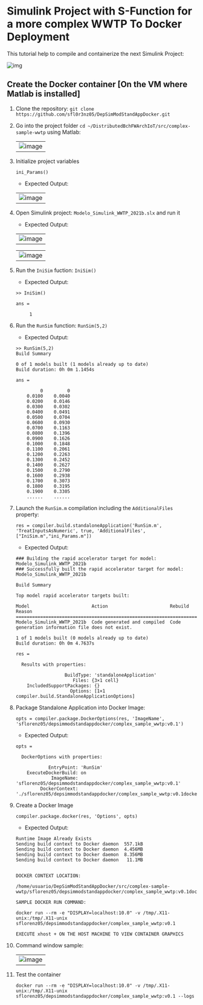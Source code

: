 # Simulink Project with S-Function for a more complex WWTP To Docker Deployment

This tutorial help to compile and containerize the next Simulink Project:

![img](https://user-images.githubusercontent.com/6643905/217027408-7362c254-d1fc-4a44-99a1-8417465e9262.png)

## Create the Docker container **[On the VM where Matlab is installed]**

1. Clone the repository: `git clone https://github.com/sfl0r3nz05/DepSimModStandAppDocker.git`
2. Go into the project folder `cd ~/DistributedBchFWArchIoT/src/complex-sample-wwtp` using Matlab:

    | |
    |:---------:|
    |![image](https://user-images.githubusercontent.com/6643905/217028428-34bb1dfe-2801-4e36-95a6-eaa27b8eb1c2.png)|

3. Initialize project variables

    ```console
    ini_Params()
    ```

    - Expected Output:

    | |
    |:---------:|
    |![image](https://user-images.githubusercontent.com/6643905/217027278-5698ea81-b132-4658-8515-34b88980f911.png)|

4. Open Simulink project: `Modelo_Simulink_WWTP_2021b.slx` and run it

    - Expected Output:

    | |
    |:---------:|
    |![image](https://user-images.githubusercontent.com/6643905/217029496-c789358c-5ec7-4a27-b8cc-e002143f9639.png)|

    | |
    |:---------:|
    |![image](https://user-images.githubusercontent.com/6643905/217171619-7a598f0b-cdde-4eea-92ec-fb2f3b341b76.png)|


5. Run the `IniSim` fuction: `IniSim()`

    - Expected Output:

    ```console
    >> IniSim()

    ans =

         1
    ```

6. Run the `RunSim` function: `RunSim(5,2)`

    - Expected Output:

    ```console
    >> RunSim(5,2)
    Build Summary

    0 of 1 models built (1 models already up to date)
    Build duration: 0h 0m 1.1454s

    ans =

             0         0
        0.0100    0.0040
        0.0200    0.0146
        0.0300    0.0302
        0.0400    0.0491
        0.0500    0.0704
        0.0600    0.0930
        0.0700    0.1163
        0.0800    0.1396
        0.0900    0.1626
        0.1000    0.1848
        0.1100    0.2061
        0.1200    0.2263
        0.1300    0.2452
        0.1400    0.2627
        0.1500    0.2790
        0.1600    0.2938
        0.1700    0.3073
        0.1800    0.3195
        0.1900    0.3305
        ......    ......
    ```


7. Launch the `RunSim.m` compilation including the `AdditionalFiles` property:

    ```console
    res = compiler.build.standaloneApplication('RunSim.m', 'TreatInputsAsNumeric', true, 'AdditionalFiles', ["IniSim.m","ini_Params.m"])
    ```

    - Expected Output:

    ```console
    ### Building the rapid accelerator target for model: Modelo_Simulink_WWTP_2021b
    ### Successfully built the rapid accelerator target for model: Modelo_Simulink_WWTP_2021b

    Build Summary

    Top model rapid accelerator targets built:

    Model                       Action                       Rebuild Reason                                    
    ===========================================================================================================
    Modelo_Simulink_WWTP_2021b  Code generated and compiled  Code generation information file does not exist.  

    1 of 1 models built (0 models already up to date)
    Build duration: 0h 0m 4.7637s

    res = 

      Results with properties:

                      BuildType: 'standaloneApplication'
                         Files: {3×1 cell}
        IncludedSupportPackages: {}
                        Options: [1×1 compiler.build.StandaloneApplicationOptions]
    ```

8. Package Standalone Application into Docker Image:

    ```console
    opts = compiler.package.DockerOptions(res, 'ImageName', 'sflorenz05/depsimmodstandappdocker/complex_sample_wwtp:v0.1')
    ```

    - Expected Output:

    ```console
    opts = 

      DockerOptions with properties:

                EntryPoint: 'RunSim'
        ExecuteDockerBuild: on
                 ImageName: 'sflorenz05/depsimmodstandappdocker/complex_sample_wwtp:v0.1'
             DockerContext: './sflorenz05/depsimmodstandappdocker/complex_sample_wwtp:v0.1docker'
    ```

9. Create a Docker Image

    ```console
    compiler.package.docker(res, 'Options', opts)
    ```

    - Expected Output:

    ```console
    Runtime Image Already Exists
    Sending build context to Docker daemon  557.1kB
    Sending build context to Docker daemon  4.456MB
    Sending build context to Docker daemon  8.356MB
    Sending build context to Docker daemon   11.1MB


    DOCKER CONTEXT LOCATION:

    /home/usuario/DepSimModStandAppDocker/src/complex-sample-wwtp/sflorenz05/depsimmodstandappdocker/complex_sample_wwtp:v0.1docker

    SAMPLE DOCKER RUN COMMAND:

    docker run --rm -e "DISPLAY=localhost:10.0" -v /tmp/.X11-unix:/tmp/.X11-unix sflorenz05/depsimmodstandappdocker/complex_sample_wwtp:v0.1

    EXECUTE xhost + ON THE HOST MACHINE TO VIEW CONTAINER GRAPHICS
    ```

10. Command window sample:

    | |
    |:---------:|
    |![image](https://user-images.githubusercontent.com/6643905/217174215-0225c53d-4ec2-4453-bc5e-6cc1ee3d3e1a.png)|

11. Test the container

    ```console
    docker run --rm -e "DISPLAY=localhost:10.0" -v /tmp/.X11-unix:/tmp/.X11-unix sflorenz05/depsimmodstandappdocker/complex_sample_wwtp:v0.1 --logs
    ```